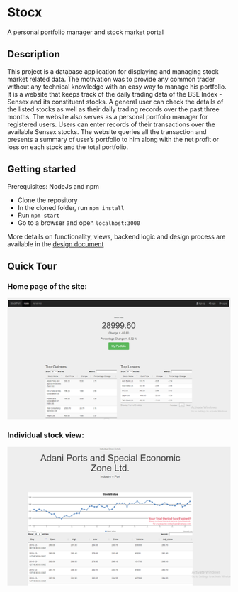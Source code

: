 # Stocx
A personal portfolio manager and stock market portal

## Description

This project is a database application for displaying and managing stock market related data. The motivation
was to provide any common trader without any technical knowledge with an easy way to manage
his portfolio. It is a website that keeps track of the daily trading data of the BSE Index - Sensex and its
constituent stocks. A general user can check the details of the listed stocks as well as their daily trading
records over the past three months.
The website also serves as a personal portfolio manager for registered users. Users can enter records of
their transactions over the available Sensex stocks. The website queries all the transaction and presents a
summary of user’s portfolio to him along with the net profit or loss on each stock and the total portfolio.

## Getting started
Prerequisites: NodeJs and npm
* Clone the repository 
* In the cloned folder, run `npm install`
* Run `npm start`
* Go to a browser and open `localhost:3000`

More details on functionality, views, backend logic and design process are available in the [design document](design_doc.pdf)

## Quick Tour

### Home page of the site:
![](images/home_view.PNG)

### Individual stock view:
![](images/individual_stock_view.PNG)
